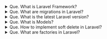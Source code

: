 <details>
<summary>
Que. What is Laravel Framework?
</summary>
Ans. Laravel is an open-source PHP web application framework. It is a very well documented, 
     expressive, and easy to learn framework. Laravel is very developer-friendly as the framework 
     can help beginners as well as advanced users. 
</details>

<details>
<summary>
Que. What are migrations in Laravel?
</summary>
Ans. Migrations are used to create database schemas in Laravel.
    `PHP artisan migrate` to run migrations in Laravel FROM root directory.
    The up() method runs when we run `php artisan migrate` and down() method runs when we run `php artisan migrate:rollback`.
    If we rollback, it only rolls back the previously run migration.
    If we want to rollback all migrations, we can run `php artisan migrate:reset`.
    we can use `PHP artisan migrate:fresh` to drop the tables first and then run migrations from the start.

    <?php
        use Illuminate\Database\Migrations\Migration;
        use Illuminate\Database\Schema\Blueprint;
        use Illuminate\Support\Facades\Schema;

        class CreateUsersTable extends Migration
        {
            public function up()
            {
                Schema::create('users', function (Blueprint $table) {
                    $table->id();
                    $table->string('name');
                });
            }

            public function down()
            {
                Schema::dropIfExists('users');
            }
        }
    ?>
</details>

<details>
<summary>
Que. What is the latest Laravel version?
</summary>
Ans. version 11.
</details>

<details>
<summary>
Que. What is Models?
</summary>
Ans. A model file which can be used to interact with that table.
    `php artisan make:model Post` to create a Post model.
    A Model can have properties like table, fillable, hidden, etc which defines properties of the table and model.
    
    class Post extends Model
    {
        protected $fillable = [];
        protected $hidden = [];
    }
</details>

<details>
<summary>
Que. How to implement soft delete in Laravel?
</summary>
Ans. Soft Delete means when any data row is deleted by any means in the database, 
    we are not deleting the data but adding a timestamp of deletion.
    We can add soft delete features by adding a trait in the model file like below.

    - soft Delete include in the migration file if you are using migrations for creating tables.

    Schema::table('users', function (Blueprint $table) {
        $table->softDeletes();
    });
    
    - use in the model for interactio with database
    use Illuminate\Database\Eloquent\Model;
    use Illuminate\Database\Eloquent\SoftDeletes;

    class Post extends Model {
        use SoftDeletes;
        protected $table = 'posts';
    }

    and for use you can use Eloquent\Model delete() method.
</details>

<details>
<summary>
Que. What are factories in Laravel?
</summary>
Ans. Factories are a way to put values in fields of a particular model automatically. 
    Like, for testing when we add multiple fake records in the database, we can use factories 
    to generate a class for each model and put data in fields accordingly.
    
</details>

    